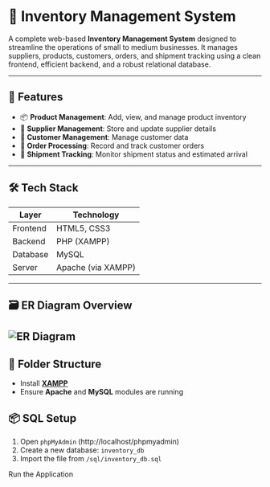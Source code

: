 # 🧾 Inventory Management System

A complete web-based **Inventory Management System** designed to streamline the operations of small to medium businesses. It manages suppliers, products, customers, orders, and shipment tracking using a clean frontend, efficient backend, and a robust relational database.

---

## 🚀 Features

- 📦 **Product Management**: Add, view, and manage product inventory
- 🤝 **Supplier Management**: Store and update supplier details
- 🧍 **Customer Management**: Manage customer data
- 🛒 **Order Processing**: Record and track customer orders
- 🚚 **Shipment Tracking**: Monitor shipment status and estimated arrival

---

## 🛠️ Tech Stack

| Layer       | Technology         |
|-------------|--------------------|
| Frontend    | HTML5, CSS3        |
| Backend     | PHP (XAMPP)        |
| Database    | MySQL              |
| Server      | Apache (via XAMPP) |

---

## 🗃️ ER Diagram Overview
![ER Diagram](https://github.com/user-attachments/assets/fc7ef5de-c143-40f1-b6e4-6b1009601cff)
---

## 🧰 Folder Structure


- Install **[XAMPP](https://www.apachefriends.org/)**
- Ensure **Apache** and **MySQL** modules are running

## 📦 SQL Setup

1. Open `phpMyAdmin` (http://localhost/phpmyadmin)
2. Create a new database: `inventory_db`
3. Import the file from `/sql/inventory_db.sql`

Run the Application
